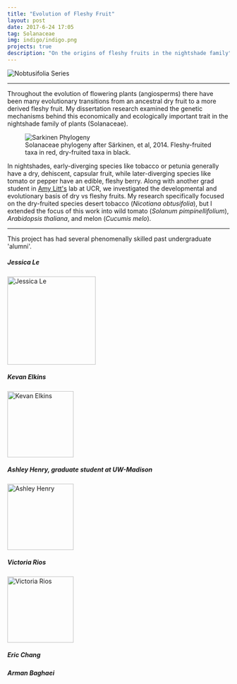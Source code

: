 ```yaml
---
title: "Evolution of Fleshy Fruit"
layout: post
date: 2017-6-24 17:05
tag: Solanaceae
img: indigo/indigo.png
projects: true
description: "On the origins of fleshy fruits in the nightshade family"
---
```


![Nobtusifolia Series](../assets/images/IMG_1325.jpg)

---
Throughout the evolution of flowering plants (angiosperms) there have been many evolutionary transitions from an ancestral dry fruit to a more derived fleshy fruit. My dissertation research examined the genetic mechanisms behind this economically and ecologically important trait in the nightshade family of plants (Solanaceae).

<figure>
    <img src="../assets/images/Solanaceae Annotated.jpg" alt="Sarkinen Phylogeny"/>
    <figcaption>Solanaceae phylogeny after Särkinen, et al, 2014. Fleshy-fruited taxa in red, dry-fruited taxa in black.</figcaption>
</figure>

In nightshades, early-diverging species like tobacco or petunia generally have a dry, dehiscent, capsular fruit, while later-diverging species like tomato or pepper have an edible, fleshy berry. Along with another grad student in [Amy Litt's](https://plantbiology.ucr.edu/people/faculty/litt.html) lab at UCR, we investigated the developmental and evolutionary basis of dry vs fleshy fruits. My research specifically focused on the dry-fruited species desert tobacco (<em>Nicotiana obtusifolia</em>), but I extended the focus of this work into wild tomato (*Solanum pimpinellifolium*), *Arabidopsis thaliana*, and melon (*Cucumis melo*).


---

This project has had several phenomenally skilled past undergraduate 'alumni'.


##### Jessica Le
<img src="../assets/images/File Nov 15, 1 50 57 PM.jpeg" alt="Jessica Le" width="200"/>

##### Kevan Elkins
<img src="../assets/images/Kevan Elkins.png" alt="Kevan Elkins" width="150"/>

##### Ashley Henry, graduate student at UW-Madison
<img src="../assets/images/Ashley Henry.png" alt="Ashley Henry" width="150"/>

##### Victoria Rios
<img src="../assets/images/VictoriaRios.jpg" alt="Victoria Rios" width="150"/>

##### Eric Chang
##### Arman Baghaei




